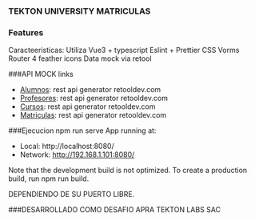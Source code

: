 ### TEKTON UNIVERSITY MATRICULAS
### Features

Caracteeristicas:
Utiliza Vue3 + typescript
Eslint + Prettier
CSS
Vorms
Router 4
feather icons
Data mock via retool

###API MOCK links
* [Alumnos](https://retoolapi.dev/k7LL5B/Alumnos): rest api generator retooldev.com
* [Profesores](https://retoolapi.dev/dqtmRW/profesores): rest api generator retooldev.com
* [Cursos](https://retoolapi.dev/ebCVPH/cursos): rest api generator retooldev.com
* [Matriculas](https://retoolapi.dev/b8jz2L/matricula): rest api generator retooldev.com

###Ejecucion
npm run serve
App running at:
  - Local:   http://localhost:8080/ 
  - Network: http://192.168.1.101:8080/

  Note that the development build is not optimized.
  To create a production build, run npm run build.
 
 DEPENDIENDO DE SU PUERTO LIBRE.
 
 ###DESARROLLADO COMO DESAFIO APRA TEKTON LABS SAC

